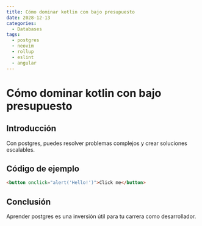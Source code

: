 ```yaml
---
title: Cómo dominar kotlin con bajo presupuesto
date: 2028-12-13
categories:
  - Databases
tags:
  - postgres
  - neovim
  - rollup
  - eslint
  - angular
---
```


# Cómo dominar kotlin con bajo presupuesto

## Introducción

Con postgres, puedes resolver problemas complejos y crear soluciones escalables.

## Código de ejemplo

```html
<button onclick="alert('Hello!')">Click me</button>
```

## Conclusión

Aprender postgres es una inversión útil para tu carrera como desarrollador.
